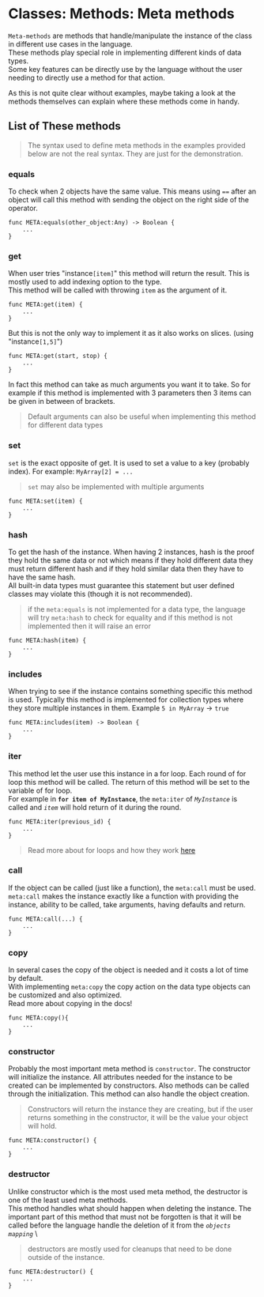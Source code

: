 # Classes: Methods: Meta methods

`Meta-methods` are methods that handle/manipulate the instance of the class in different use cases in the language.\
These methods play special role in implementing different kinds of data types.\
Some key features can be directly use by the language without the user needing to directly use a method for that action.

As this is not quite clear without examples, maybe taking a look at the methods themselves can explain where these methods come in handy.


## List of These methods

> The syntax used to define meta methods in the examples provided below are not the real syntax. They are just for the demonstration.


### equals

To check when 2 objects have the same value. This means using `==` after an object will call this method with sending the object on the right side of the operator.

    func META:equals(other_object:Any) -> Boolean {
        ...
    }


### get

When user tries "instance`[item]`" this method will return the result. This is mostly used to add indexing option to the type.\
This method will be called with throwing `item` as the argument of it.

    func META:get(item) {
        ...
    }

But this is not the only way to implement it as it also works on slices. (using "instance`[1,5]`")

    func META:get(start, stop) {
        ...
    }

In fact this method can take as much arguments you want it to take. So for example if this method is implemented with 3 parameters then 3 items can be given in between of brackets.

> Default arguments can also be useful when implementing this method for different data types


### set

`set` is the exact opposite of get. It is used to set a value to a key (probably index). For example: `MyArray[2] = ...`

> `set` may also be implemented with multiple arguments

    func META:set(item) {
        ...
    }


### hash

To get the hash of the instance. When having 2 instances, hash is the proof they hold the same data or not which means if they hold different data they must return different hash and if they hold similar data then they have to have the same hash.\
All built-in data types must guarantee this statement but user defined classes may violate this (though it is not recommended).

> if the `meta:equals` is not implemented for a data type, the language will try `meta:hash` to check for equality and if this method is not implemented then it will raise an error

    func META:hash(item) {
        ...
    }


### includes

When trying to see if the instance contains something specific this method is used. Typically this method is implemented for collection types where they store multiple instances in them. Example `5 in MyArray` -> `true`

    func META:includes(item) -> Boolean {
        ...
    }


### iter

This method let the user use this instance in a for loop. Each round of for loop this method will be called. The return of this method will be set to the variable of for loop.\
For example in **`for item of MyInstance`**, the `meta:iter` of _`MyInstance`_ is called and _`item`_ will hold return of it during the round.

    func META:iter(previous_id) {
        ...
    }

> Read more about for loops and how they work [here](/docs/Principals/For_Loop.md)



### call

If the object can be called (just like a function), the `meta:call` must be used. `meta:call` makes the instance exactly like a function with providing the instance, ability to be called, take arguments, having defaults and return.

    func META:call(...) {
        ...
    }


### copy

In several cases the copy of the object is needed and it costs a lot of time by default.\
With implementing `meta:copy` the copy action on the data type objects can be customized and also optimized.\
Read more about copying in the docs!

    func META:copy(){
        ...
    }


### constructor

Probably the most important meta method is `constructor`. The constructor will initialize the instance. All attributes needed for the instance to be created can be implemented by constructors. Also methods can be called through the initialization. This method can also handle the object creation.

> Constructors will return the instance they are creating, but if the user returns something in the constructor, it will be the value your object will hold.

    func META:constructor() {
        ...
    }


### destructor

Unlike constructor which is the most used meta method, the destructor is one of the least used meta methods.\
This method handles what should happen when deleting the instance. The important part of this method that must not be forgotten is that it will be called before the language handle the deletion of it from the _`objects mapping`_ \

> destructors are mostly used for cleanups that need to be done outside of the instance.

    func META:destructor() {
        ...
    }
